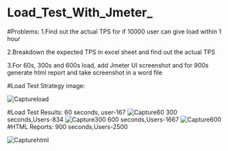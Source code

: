 # Load_Test_With_Jmeter_
#Problems:
1.Find out the actual TPS for if 10000 user can give load within 1 hour

2.Breakdown the expected TPS in excel sheet and find out the actual TPS

3.For 60s, 300s and 600s load, add Jmeter UI screenshot and for 900s generate html report and take screenshot in a word file

#Load Test Strategy image:

![Captureload](https://user-images.githubusercontent.com/115719641/213125028-3a073e3a-70c2-4d6c-baa2-378972149962.PNG)

#Load Test Results:
60 seconds, user-167
![Capture60](https://user-images.githubusercontent.com/115719641/213125327-e605ccc7-b816-4ba0-82ae-7eb6e8be383f.PNG)
300 seconds,Users-834
![Capture300](https://user-images.githubusercontent.com/115719641/213125459-50d93127-bd75-4695-a561-542b906011e3.PNG)
600 seconds,Users-1667
![Capture600](https://user-images.githubusercontent.com/115719641/213125526-3a8cae95-f307-4891-b6f5-ab58404ea670.PNG)
#HTML Reports:
900 seconds,Users-2500

![Capturehtml](https://user-images.githubusercontent.com/115719641/213125637-7a9e0842-171c-4d04-a3e1-5ca2321a8dd5.PNG)
